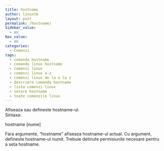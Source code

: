 ```yaml
---
title: hostname
author: linuxtm
layout: post
permalink: /hostname/
Sidebar_value:
  - on
Nav_value:
  - on
categories:
  - Comenzi
tags:
  - comanda hostname
  - comanda linux hostname
  - comenzi linux
  - comenzi linux a-z
  - comenzi linux de la a la z
  - descriere comanda hostname
  - lista comenzi linux
  - setare hostname
  - toate comenzile linux
---
```

Afiseaza sau defineste hostname-ul.  
Sintaxa:

hostname [nume]

Fara argumente, &#8220;hostname&#8221; afiseaza hostname-ul actual. Cu argument, defineste hostname-ul numit. Trebuie detinute permisiunile necesare pentru a seta hostname.